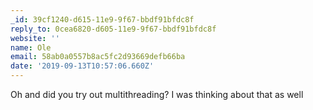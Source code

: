 ```yaml
---
_id: 39cf1240-d615-11e9-9f67-bbdf91bfdc8f
reply_to: 0cea6820-d605-11e9-9f67-bbdf91bfdc8f
website: ''
name: Ole
email: 58ab0a0557b8ac5fc2d93669defb66ba
date: '2019-09-13T10:57:06.660Z'
---
```

Oh and did you try out multithreading? I was thinking about that as well

